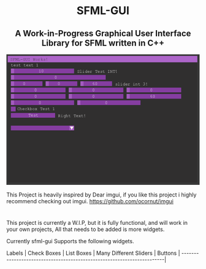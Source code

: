 
<h1 align="center">SFML-GUI</h1>
<h2 align="center"> A Work-in-Progress Graphical User Interface Library for SFML written in C++ </h2>

![DEMO IMAGE](/demoimages/sfml-demoimage.png/)

This Project is heavily inspired by Dear imgui, if you like this project i highly recommend checking out imgui.
https://github.com/ocornut/imgui

<h1></h1>

This project is currently a W.I.P, but it is fully functional, and will work in your own projects,
All that needs to be added is more widgets.

Currently sfml-gui Supports the following widgets.


Labels | Check Boxes | List Boxes | Many Different Sliders | Buttons | 
-----------------------------------------------------------------------|



